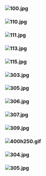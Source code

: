 ### ![100.jpg](https://ewwgene.github.io/Slit-Scan_01-ALGORITHM/100.jpg)
### ![110.jpg](https://ewwgene.github.io/Slit-Scan_01-ALGORITHM/110.jpg)
### ![111.jpg](https://ewwgene.github.io/Slit-Scan_01-ALGORITHM/111.jpg)
### ![113.jpg](https://ewwgene.github.io/Slit-Scan_01-ALGORITHM/113.jpg)
### ![115.jpg](https://ewwgene.github.io/Slit-Scan_01-ALGORITHM/115.jpg)
### ![303.jpg](https://ewwgene.github.io/Slit-Scan_01-ALGORITHM/Making/303.jpg)
### ![305.jpg](https://ewwgene.github.io/Slit-Scan_01-ALGORITHM/Making/305.jpg)
### ![306.jpg](https://ewwgene.github.io/Slit-Scan_01-ALGORITHM/Making/306.jpg)
### ![307.jpg](https://ewwgene.github.io/Slit-Scan_01-ALGORITHM/Making/307.jpg)
### ![309.jpg](https://ewwgene.github.io/Slit-Scan_01-ALGORITHM/Making/309.jpg)
### ![400h250.gif](https://ewwgene.github.io/Slit-Scan_01-ALGORITHM/Making/400h250.gif)
### ![304.jpg](https://ewwgene.github.io/Slit-Scan_01-ALGORITHM/304.jpg)
### ![305.jpg](https://ewwgene.github.io/Slit-Scan_01-ALGORITHM/305.jpg)
